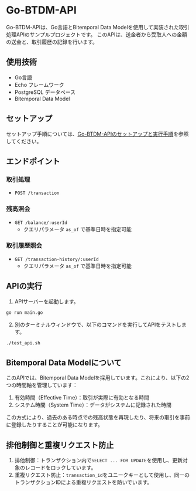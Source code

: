 # Go-BTDM-API

Go-BTDM-APIは、Go言語とBitemporal Data Modelを使用して実装された取引処理APIのサンプルプロジェクトです。
このAPIは、送金者から受取人への金額の送金と、取引履歴の記録を行います。

## 使用技術

- Go言語
- Echo フレームワーク
- PostgreSQL データベース
- Bitemporal Data Model


## セットアップ
セットアップ手順については、[Go-BTDM-APIのセットアップと実行手順](setup.md)を参照してください。


## エンドポイント

### 取引処理

- `POST /transaction`

### 残高照会

- `GET /balance/:userId`
  - クエリパラメータ `as_of` で基準日時を指定可能

### 取引履歴照会

- `GET /transaction-history/:userId`
  - クエリパラメータ `as_of` で基準日時を指定可能

## APIの実行

1. APIサーバーを起動します。

```bash
go run main.go
```

2. 別のターミナルウィンドウで、以下のコマンドを実行してAPIをテストします。

```bash
./test_api.sh
```

## Bitemporal Data Modelについて

このAPIでは、Bitemporal Data Modelを採用しています。これにより、以下の2つの時間軸を管理しています：

1. 有効時間（Effective Time）：取引が実際に有効となる時間
2. システム時間（System Time）：データがシステムに記録された時間

この方式により、過去のある時点での残高状態を再現したり、将来の取引を事前に登録したりすることが可能になります。

## 排他制御と重複リクエスト防止

1. 排他制御：トランザクション内で`SELECT ... FOR UPDATE`を使用し、更新対象のレコードをロックしています。
2. 重複リクエスト防止：`transaction_id`をユニークキーとして使用し、同一のトランザクションIDによる重複リクエストを防いでいます。